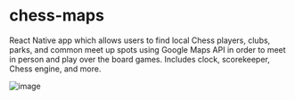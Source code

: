 # chess-maps
React Native app which allows users to find local Chess players, clubs, parks, and common meet up spots using Google Maps API in order
to meet in person and play over the board games. Includes clock, scorekeeper, Chess engine, and more.
 
![image](https://i.imgur.com/cUjoTfG.png)
